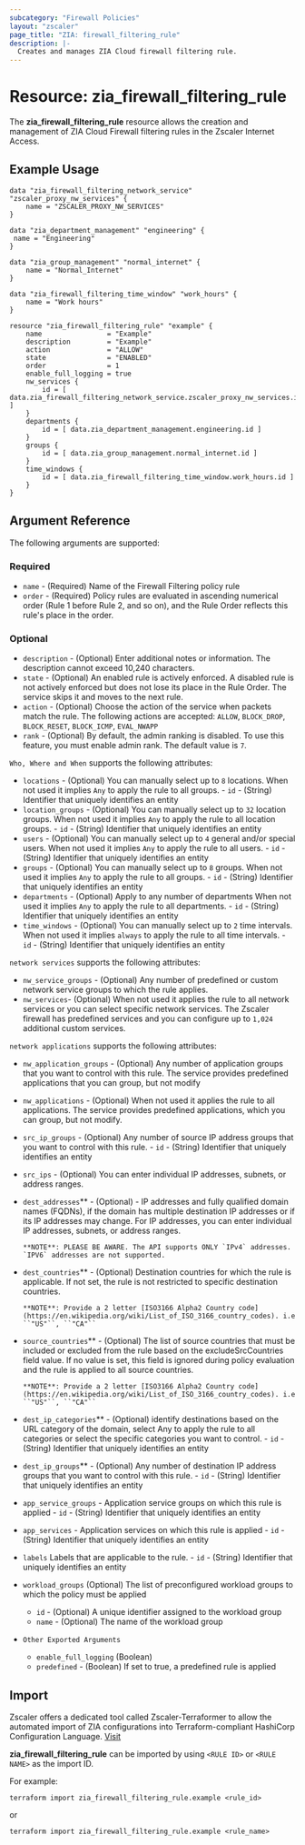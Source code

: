 ```yaml
---
subcategory: "Firewall Policies"
layout: "zscaler"
page_title: "ZIA: firewall_filtering_rule"
description: |-
  Creates and manages ZIA Cloud firewall filtering rule.
---
```


# Resource: zia_firewall_filtering_rule

The **zia_firewall_filtering_rule** resource allows the creation and management of ZIA Cloud Firewall filtering rules in the Zscaler Internet Access.

## Example Usage

```hcl
data "zia_firewall_filtering_network_service" "zscaler_proxy_nw_services" {
    name = "ZSCALER_PROXY_NW_SERVICES"
}

data "zia_department_management" "engineering" {
 name = "Engineering"
}

data "zia_group_management" "normal_internet" {
    name = "Normal_Internet"
}

data "zia_firewall_filtering_time_window" "work_hours" {
    name = "Work hours"
}

resource "zia_firewall_filtering_rule" "example" {
    name                = "Example"
    description         = "Example"
    action              = "ALLOW"
    state               = "ENABLED"
    order               = 1
    enable_full_logging = true
    nw_services {
        id = [ data.zia_firewall_filtering_network_service.zscaler_proxy_nw_services.id ]
    }
    departments {
        id = [ data.zia_department_management.engineering.id ]
    }
    groups {
        id = [ data.zia_group_management.normal_internet.id ]
    }
    time_windows {
        id = [ data.zia_firewall_filtering_time_window.work_hours.id ]
    }
}
```

## Argument Reference

The following arguments are supported:

### Required

* `name` - (Required) Name of the Firewall Filtering policy rule
* `order` - (Required) Policy rules are evaluated in ascending numerical order (Rule 1 before Rule 2, and so on), and the Rule Order reflects this rule's place in the order.

### Optional

* `description` - (Optional) Enter additional notes or information. The description cannot exceed 10,240 characters.
* `state` - (Optional) An enabled rule is actively enforced. A disabled rule is not actively enforced but does not lose its place in the Rule Order. The service skips it and moves to the next rule.
* `action` - (Optional) Choose the action of the service when packets match the rule. The following actions are accepted: `ALLOW`, `BLOCK_DROP`, `BLOCK_RESET`, `BLOCK_ICMP`, `EVAL_NWAPP`
* `rank` - (Optional) By default, the admin ranking is disabled. To use this feature, you must enable admin rank. The default value is `7`.

`Who, Where and When` supports the following attributes:

* `locations` - (Optional) You can manually select up to `8` locations. When not used it implies `Any` to apply the rule to all groups.
      - `id` - (String) Identifier that uniquely identifies an entity
* `location_groups` - (Optional) You can manually select up to `32` location groups. When not used it implies `Any` to apply the rule to all location groups.
      - `id` - (String) Identifier that uniquely identifies an entity
* `users` - (Optional) You can manually select up to `4` general and/or special users. When not used it implies `Any` to apply the rule to all users.
      - `id` - (String) Identifier that uniquely identifies an entity
* `groups` - (Optional) You can manually select up to `8` groups. When not used it implies `Any` to apply the rule to all groups.
      - `id` - (String) Identifier that uniquely identifies an entity
* `departments` - (Optional) Apply to any number of departments When not used it implies `Any` to apply the rule to all departments.
      - `id` - (String) Identifier that uniquely identifies an entity
* `time_windows` - (Optional) You can manually select up to `2` time intervals. When not used it implies `always` to apply the rule to all time intervals.
      - `id` - (String) Identifier that uniquely identifies an entity

`network services` supports the following attributes:

* `nw_service_groups` - (Optional) Any number of predefined or custom network service groups to which the rule applies.
* `nw_services`- (Optional) When not used it applies the rule to all network services or you can select specific network services. The Zscaler firewall has predefined services and you can configure up to `1,024` additional custom services.

`network applications` supports the following attributes:

* `nw_application_groups` - (Optional) Any number of application groups that you want to control with this rule. The service provides predefined applications that you can group, but not modify
* `nw_applications` - (Optional) When not used it applies the rule to all applications. The service provides predefined applications, which you can group, but not modify.

* `src_ip_groups` - (Optional) Any number of source IP address groups that you want to control with this rule.
      - `id` - (String) Identifier that uniquely identifies an entity
* `src_ips` - (Optional) You can enter individual IP addresses, subnets, or address ranges.

* `dest_addresses`** - (Optional) -  IP addresses and fully qualified domain names (FQDNs), if the domain has multiple destination IP addresses or if its IP addresses may change. For IP addresses, you can enter individual IP addresses, subnets, or address ranges.

      **NOTE**: PLEASE BE AWARE. The API supports ONLY `IPv4` addresses. `IPV6` addresses are not supported.

* `dest_countries`** - (Optional) Destination countries for which the rule is applicable. If not set, the rule is not restricted to specific destination countries.

      **NOTE**: Provide a 2 letter [ISO3166 Alpha2 Country code](https://en.wikipedia.org/wiki/List_of_ISO_3166_country_codes). i.e ``"US"``, ``"CA"``

* `source_countries`** - (Optional) The list of source countries that must be included or excluded from the rule based on the excludeSrcCountries field value. If no value is set, this field is ignored during policy evaluation and the rule is applied to all source countries.

      **NOTE**: Provide a 2 letter [ISO3166 Alpha2 Country code](https://en.wikipedia.org/wiki/List_of_ISO_3166_country_codes). i.e ``"US"``, ``"CA"``

* `dest_ip_categories`** - (Optional) identify destinations based on the URL category of the domain, select Any to apply the rule to all categories or select the specific categories you want to control.
      - `id` - (String) Identifier that uniquely identifies an entity
* `dest_ip_groups`** - (Optional) Any number of destination IP address groups that you want to control with this rule.
      - `id` - (String) Identifier that uniquely identifies an entity

* `app_service_groups` - Application service groups on which this rule is applied
      - `id` - (String) Identifier that uniquely identifies an entity

* `app_services` - Application services on which this rule is applied
      - `id` - (String) Identifier that uniquely identifies an entity

* `labels` Labels that are applicable to the rule.
      - `id` - (String) Identifier that uniquely identifies an entity

* `workload_groups` (Optional) The list of preconfigured workload groups to which the policy must be applied
  * `id` - (Optional) A unique identifier assigned to the workload group
  * `name` - (Optional) The name of the workload group

* `Other Exported Arguments`
  * `enable_full_logging` (Boolean)
  * `predefined` - (Boolean) If set to true, a predefined rule is applied

## Import

Zscaler offers a dedicated tool called Zscaler-Terraformer to allow the automated import of ZIA configurations into Terraform-compliant HashiCorp Configuration Language.
[Visit](https://github.com/zscaler/zscaler-terraformer)

**zia_firewall_filtering_rule** can be imported by using `<RULE ID>` or `<RULE NAME>` as the import ID.

For example:

```shell
terraform import zia_firewall_filtering_rule.example <rule_id>
```

or

```shell
terraform import zia_firewall_filtering_rule.example <rule_name>
```
